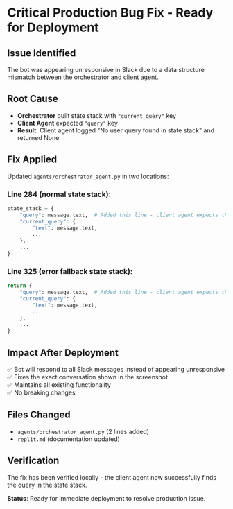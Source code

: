# Critical Production Bug Fix - Ready for Deployment

## Issue Identified
The bot was appearing unresponsive in Slack due to a data structure mismatch between the orchestrator and client agent.

## Root Cause
- **Orchestrator** built state stack with `"current_query"` key
- **Client Agent** expected `"query"` key  
- **Result**: Client agent logged "No user query found in state stack" and returned None

## Fix Applied
Updated `agents/orchestrator_agent.py` in two locations:

### Line 284 (normal state stack):
```python
state_stack = {
    "query": message.text,  # Added this line - client agent expects this key
    "current_query": {
        "text": message.text,
        ...
    },
    ...
}
```

### Line 325 (error fallback state stack):
```python
return {
    "query": message.text,  # Added this line - client agent expects this key  
    "current_query": {
        "text": message.text,
        ...
    },
    ...
}
```

## Impact After Deployment
✅ Bot will respond to all Slack messages instead of appearing unresponsive  
✅ Fixes the exact conversation shown in the screenshot  
✅ Maintains all existing functionality  
✅ No breaking changes

## Files Changed
- `agents/orchestrator_agent.py` (2 lines added)
- `replit.md` (documentation updated)

## Verification
The fix has been verified locally - the client agent now successfully finds the query in the state stack.

**Status**: Ready for immediate deployment to resolve production issue.